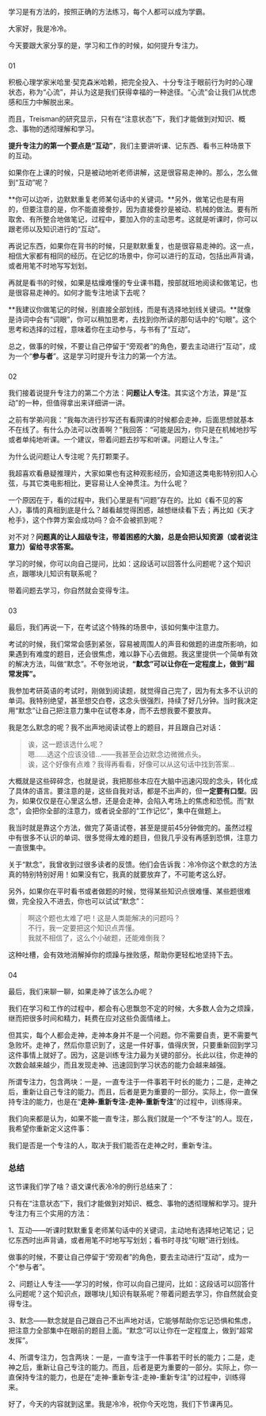 学习是有方法的，按照正确的方法练习，每个人都可以成为学霸。

大家好，我是冷冷。

今天要跟大家分享的是，学习和工作的时候，如何提升专注力。

### 

01

积极心理学家米哈里·契克森米哈赖，把完全投入、十分专注于眼前行为时的心理状态，称为“心流”，并认为这是我们获得幸福的一种途径。“心流”会让我们从忧虑感和压力中解脱出来。

而且，Treisman的研究显示，只有在“注意状态”下，我们才能做到对知识、概念、事物的透彻理解和学习。

**提升专注力的第一个要点是“互动”**，我们主要讲听课、记东西、看书三种场景下的互动。

如果你在上课的时候，只是被动地听老师讲解，这是很容易走神的。那么，怎么做到“互动”呢？

**你可以边听，边默默重复老师某句话中的关键词。**另外，做笔记也是有用的，但要注意的是，你不能直接誊抄，因为直接誊抄是被动、机械的做法。要有所取舍、有所整合地做笔记，过程中，要加入你的主动思考。这就是听课时，你可以跟老师以及知识进行的“互动”。

再说记东西，如果你在背书的时候，只是默默重复，也是很容易走神的。这一点，相信大家都有相同的经历。在记忆的场景中，你可以进行的互动，包括出声背诵，或者用笔不时地写写划划。

再就是看书的时候，如果是枯燥难懂的专业课书籍，按部就班地阅读和做笔记，也是很容易走神的。如何才能专注地读下去呢？

<!-- [[[read_end]]] -->

**我建议你做笔记的时候，别直接全部划线，而是有选择地划线关键词。**就像是诗词中会有“词眼”，你可以稍加思考，去找到你所读的那句话中的“句眼”。这个思考和选择的过程，意味着你在主动参与，与书有了“互动”。

总之，做事的时候，不要让自己停留于“旁观者”的角色，要去主动进行“互动”，成为一个“**参与者**”。这是学习时提升专注力的第一个方法。

### 

02

我们接着说提升专注力的第二个方法：**问题让人专注**。其实这个方法，算是“互动”的一种，但值得拿出来详细讲一讲。

之前有学弟问我：“我每次进行抄写还有看网课的时候都会走神，后面思想就基本不在线了。有什么办法可以改善啊？”我回答：“可能是因为，你只是在机械地抄写或者单纯地听课。一个建议，带着问题去抄写和听课。问题让人专注。”

为什么说问题让人专注呢？先打颗栗子。

我超喜欢看悬疑推理片，大家如果也有这种观影经历，会知道这类电影特别扣人心弦，与其它类电影相比，更容易让人全神贯注。为什么呢？

一个原因在于，看的过程中，我们心里是有“问题”存在的。比如《看不见的客人》，事情的真相到底是什么？越看越觉得困惑，越想继续看下去；再比如《天才枪手》，这个作弊方案会成功吗？会不会被抓到呢？

对不对？**问题真的让人超级专注，带着困惑的大脑，总是会把认知资源（或者说注意力）留给寻求答案。**

学习的时候，你可以向自己提问，比如：这段话可以回答什么问题呢？这个知识点，跟哪块儿知识有联系呢？

带着问题去学习，你自然就会变得专注。

### 

03

最后，我们再说一下，在考试这个特殊的场景中，该如何集中注意力。

考试的时候，我们常常会感到紧张，容易被周围人的声音和做题的进度所影响，如果遇到有难度的题目，还会很焦虑，难以静下心去做题。我这里提供一个简单有效的解决方法，叫做“默念”。不夸张地说，**“默念”可以让你在一定程度上，做到“超常发挥”。**

我参加考研英语的考试时，刚做到阅读题，就觉得自己完了，因为有太多不认识的单词。我特别绝望，甚至想交白卷，这念头很强烈，持续了好几分钟。当时我决定用“默念”让自己把注意力集中在试卷本身，而不去想我要不要放弃。

我是怎么默念的呢？我不出声地阅读试卷上的题目，并且跟自己对话：

> 诶，这一题该选什么呢？  
> 嗯……选这个应该没错…——我甚至会边默念边微微点头。  
> 诶，这个好像有点难？我得再看看，好像可以从这句话中找到答案…

大概就是这些碎碎念，也就是说，我把那些本应在大脑中迅速闪现的念头，转化成了具体的语言。要注意的是，这些自我对话，都是不出声的，但**一定要有口型**。因为，如果仅仅是在心里这么想，还是会走神，会陷入考场上的焦虑和恐慌。而“默念”，会把你全部的注意力，或者说全部的“工作记忆”，集中在做题上。

我当时就是靠这个方法，做完了英语试卷，甚至是提前45分钟做完的。虽然过程中有很多不认识的单词、很多觉得太难的题目，但我几乎没有再感到恐惧，注意力一直很集中。

关于“默念”，我曾收到过很多读者的反馈。他们会告诉我：冷冷你这个默念的方法真的特别特别好用！如果没有它，我真的就要放弃了，不可能考这么好。

另外，如果你在平时看书或者做题的时候，觉得某些知识点很难懂、某些题很难做，完全投入不进去，你也可以试试“默念”：

> 啊这个题也太难了吧！这是人类能解决的问题吗？  
> 不行，我一定要把这个知识点弄懂。  
> 我就不相信了，这么个小破题，还能难倒我？

这种吐槽，会有效地消解掉你的烦躁与挫败感，帮助你更轻松地坚持下去。

### 

04

最后，我们来聊一聊，如果走神了该怎么办呢？

我们在学习和工作的过程中，都会有心思飘忽不定的时候，大多数人会为之烦躁，继而把很多时间和精力，耗费在应对这些负面情绪上。

但其实，每个人都会走神，走神本身并不是一个问题。你不需要自责，更不需要气急败坏。走神了，然后你意识到了，这是一件好事，值得庆贺，只要重新回到学习这件事情上就好了。因为，这是训练专注力最为关键的部分。长此以往，你走神的次数会越来越少，而且发现走神、迅速回到学习状态的能力会越来越强。

所谓专注力，包含两块：一是，一直专注于一件事若干时长的能力；二是，走神之后，重新让自己专注的能力。而且，后者是更为重要的一部分。实际上，你一直保持专注的能力，也是在“**走神-重新专注-走神-重新专注**”的过程中，训练得来。

我们向来都是认为，如果不能一直专注，那么我们就是一个“不专注”的人。现在，我希望你重新定义这件事：

我们是否是一个专注的人，取决于我们能否在走神之时，重新专注。

### 总结

这节课我们学了啥？语文课代表冷冷的例行总结来了：

只有在“注意状态”下，我们才能做到对知识、概念、事物的透彻理解和学习。提升专注力有三个实用的方法：

1、互动——听课时默默重复老师某句话中的关键词，主动地有选择地记笔记；记忆东西时出声背诵，或者用笔不时地写写划划；看书时寻找“句眼”进行划线。

做事的时候，不要让自己停留于“旁观者”的角色，要去主动进行“互动”，成为一个“参与者”。

2、问题让人专注——学习的时候，你可以向自己提问，比如：这段话可以回答什么问题呢？这个知识点，跟哪块儿知识有联系呢？带着问题去学习，你自然就会变得专注。

3、默念——默念就是自己跟自己不出声地对话，它能够帮助你忘记恐惧和焦虑，把注意力全部集中在眼前的题目上面。“默念”可以让你在一定程度上，做到“超常发挥”。

4、所谓专注力，包含两块：一是，一直专注于一件事若干时长的能力；二是，走神之后，重新让自己专注的能力。而且，后者是更为重要的一部分。实际上，你一直保持专注的能力，也是在“走神-重新专注-走神-重新专注”的过程中，训练得来。

好了，今天的内容就到这里。我是冷冷，祝你今天吃饱，我们下节课再见。